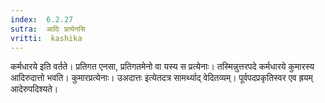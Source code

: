```yaml
---
index:  6.2.27
sutra:  आदिः प्रत्येनसि
vritti:  kashika 
---
```


कर्मधारये इति वर्तते। प्रतिगत एनसा, प्रतिगतमेनो वा यस्य स प्रत्येनाः। तस्मिन्नुत्तरपदे कर्मधारये कुमारस्य आदिरुदात्तो भवति। कुमारप्रत्येनाः। उअदात्तः इत्येतदत्र सामर्थ्याद् वेदितव्यम्। पूर्वपदप्रकृतिस्वर एव ह्रयम् आदेरुपदिश्यते।

